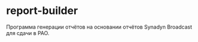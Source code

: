 # report-builder
Программа генерации отчётов на основании отчётов Synadyn Broadcast для сдачи в РАО.
